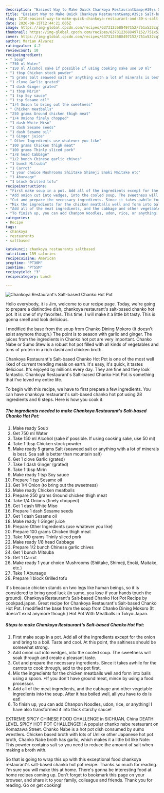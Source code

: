 ```yaml
---
description: "Easiest Way to Make Quick Chankoya Restaurant&amp;#39;s Salt-based Chanko Hot Pot"
title: "Easiest Way to Make Quick Chankoya Restaurant&amp;#39;s Salt-based Chanko Hot Pot"
slug: 1710-easiest-way-to-make-quick-chankoya-restaurant-and-39-s-salt-based-chanko-hot-pot
date: 2020-08-15T12:44:21.605Z
image: https://img-global.cpcdn.com/recipes/6373123688497152/751x532cq70/chankoya-restaurants-salt-based-chanko-hot-pot-recipe-main-photo.jpg
thumbnail: https://img-global.cpcdn.com/recipes/6373123688497152/751x532cq70/chankoya-restaurants-salt-based-chanko-hot-pot-recipe-main-photo.jpg
cover: https://img-global.cpcdn.com/recipes/6373123688497152/751x532cq70/chankoya-restaurants-salt-based-chanko-hot-pot-recipe-main-photo.jpg
author: Marian Alvarez
ratingvalue: 4.2
reviewcount: 10
recipeingredient:
- " Soup"
- "750 ml Water"
- "150 ml Alcohol sake if possible If using cooking sake use 50 ml"
- "1 tbsp Chicken stock powder"
- "5 grams Salt seaweed salt or anything with a lot of minerals is best Sea salt is better than mountain salt"
- "1 clove Garlic grated"
- "1 dash Ginger grated"
- "1 tbsp Mirin"
- "1 tsp Soy sauce"
- "1 tsp Sesame oil"
- "1/4 Onion to bring out the sweetness"
- " Chicken meatballs"
- "250 grams Ground chicken thigh meat"
- "1/4 Onions finely chopped"
- "1 dash White Miso"
- "1 dash Sesame seeds"
- "1 dash Sesame oil"
- "1 Ginger juice"
- " Other Ingredients use whatever you like"
- "100 grams Chicken thigh meat"
- "100 grams Thinly sliced pork"
- "1/8 head Cabbage"
- "1/2 bunch Chinese garlic chives"
- "1 bunch Mitsuba"
- "1 Carrot"
- "1 your choice Mushrooms Shiitake Shimeji Enoki Maitake etc"
- "1 Aburaage"
- "1 block Grilled tofu"
recipeinstructions:
- "First make soup in a pot. Add all of the ingredients except for the onion and bring to a boil. Taste and cool. At this point, the saltiness should be somewhat strong."
- "Add onion cut into wedges, into the cooled soup. The sweetness will soak through and create a pleasant taste."
- "Cut and prepare the necessary ingredients. Since it takes awhile for the carrots to cook through, add to the pot first."
- "Mix the ingredients for the chicken meatballs well and form into balls using a spoon. *If you don&#39;t have ground meat, mince by using a food processor."
- "Add all of the meat ingredients, and the cabbage and other vegetable ingredients into the soup. After it has boiled well, all you have to do is eat!"
- "To finish up, you can add Chanpon Noodles, udon, rice, or anything! I have also transformed it into thick starchy sauce!"
categories:
- Recipe
tags:
- chankoya
- restaurants
- saltbased

katakunci: chankoya restaurants saltbased 
nutrition: 159 calories
recipecuisine: American
preptime: "PT30M"
cooktime: "PT55M"
recipeyield: "3"
recipecategory: Lunch

---
```



![Chankoya Restaurant&#39;s Salt-based Chanko Hot Pot](https://img-global.cpcdn.com/recipes/6373123688497152/751x532cq70/chankoya-restaurants-salt-based-chanko-hot-pot-recipe-main-photo.jpg)

Hello everybody, it is Jim, welcome to our recipe page. Today, we're going to prepare a distinctive dish, chankoya restaurant&#39;s salt-based chanko hot pot. It is one of my favorites. This time, I will make it a little bit tasty. This is gonna smell and look delicious.

I modified the base from the soup from Chanko Dining Mokoro (It doesn&#39;t exist anymore though.) The point is to season with garlic and ginger. The juices from the ingredients in Chanko hot pot are very important. Chanko Nabe or Sumo Stew is a robust hot pot filled with all kinds of vegetables and tons of protein in a rich dashi and chicken broth.

Chankoya Restaurant&#39;s Salt-based Chanko Hot Pot is one of the most well liked of current trending meals on earth. It's easy, it's quick, it tastes delicious. It's enjoyed by millions every day. They are fine and they look fantastic. Chankoya Restaurant&#39;s Salt-based Chanko Hot Pot is something that I've loved my entire life.


To begin with this recipe, we have to first prepare a few ingredients. You can have chankoya restaurant&#39;s salt-based chanko hot pot using 28 ingredients and 6 steps. Here is how you cook it.

<!--inarticleads1-->

##### The ingredients needed to make Chankoya Restaurant&#39;s Salt-based Chanko Hot Pot:

1. Make ready  Soup
1. Get 750 ml Water
1. Take 150 ml Alcohol (sake if possible. If using cooking sake, use 50 ml)
1. Take 1 tbsp Chicken stock powder
1. Make ready 5 grams Salt (seaweed salt or anything with a lot of minerals is best. Sea salt is better than mountain salt)
1. Get 1 clove Garlic (grated)
1. Take 1 dash Ginger (grated)
1. Take 1 tbsp Mirin
1. Make ready 1 tsp Soy sauce
1. Prepare 1 tsp Sesame oil
1. Get 1/4 Onion (to bring out the sweetness)
1. Make ready  Chicken meatballs
1. Prepare 250 grams Ground chicken thigh meat
1. Take 1/4 Onions (finely chopped)
1. Get 1 dash White Miso
1. Prepare 1 dash Sesame seeds
1. Get 1 dash Sesame oil
1. Make ready 1 Ginger juice
1. Prepare  Other Ingredients (use whatever you like)
1. Prepare 100 grams Chicken thigh meat
1. Take 100 grams Thinly sliced pork
1. Make ready 1/8 head Cabbage
1. Prepare 1/2 bunch Chinese garlic chives
1. Get 1 bunch Mitsuba
1. Get 1 Carrot
1. Make ready 1 your choice Mushrooms (Shiitake, Shimeji, Enoki, Maitake, etc.)
1. Take 1 Aburaage
1. Prepare 1 block Grilled tofu


It&#39;s because chicken stands on two legs like human beings, so it is considered to bring good luck (in sumo, you lose if your hands touch the ground). Chankoya Restaurant&#39;s Salt-based Chanko Hot Pot Recipe by cookpad.japan. Great recipe for Chankoya Restaurant&#39;s Salt-based Chanko Hot Pot. I modified the base from the soup from Chanko Dining Mokoro (It doesn&#39;t exist anymore though.) Hot Pot With Meatballs in Tokyo Japan. 

<!--inarticleads2-->

##### Steps to make Chankoya Restaurant&#39;s Salt-based Chanko Hot Pot:

1. First make soup in a pot. Add all of the ingredients except for the onion and bring to a boil. Taste and cool. At this point, the saltiness should be somewhat strong.
1. Add onion cut into wedges, into the cooled soup. The sweetness will soak through and create a pleasant taste.
1. Cut and prepare the necessary ingredients. Since it takes awhile for the carrots to cook through, add to the pot first.
1. Mix the ingredients for the chicken meatballs well and form into balls using a spoon. *If you don&#39;t have ground meat, mince by using a food processor.
1. Add all of the meat ingredients, and the cabbage and other vegetable ingredients into the soup. After it has boiled well, all you have to do is eat!
1. To finish up, you can add Chanpon Noodles, udon, rice, or anything! I have also transformed it into thick starchy sauce!


EXTREME SPICY CHINESE FOOD CHALLENGE in SICHUAN, China DEATH LEVEL SPICY HOT POT CHALLENGE!!! A popular chanko nabe restaurant on Komazawa Street. Chanko Nabe is a hot pot dish consumed by sumo wrestlers. Chicken based broth with lots of Unlike other Japanese hot pot broth, Chanko Nabe broth has garlic, which makes it a little bit like Note: This powder contains salt so you need to reduce the amount of salt when making a broth with. 

So that is going to wrap this up with this exceptional food chankoya restaurant&#39;s salt-based chanko hot pot recipe. Thanks so much for reading. I'm sure you will make this at home. There's gonna be interesting food at home recipes coming up. Don't forget to bookmark this page on your browser, and share it to your family, colleague and friends. Thank you for reading. Go on get cooking!
